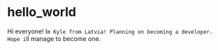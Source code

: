 # hello_world

Hi everyone!
I`m Kyle from Latvia! Planning on becoming a developer. Hope i`ll manage to become one.
